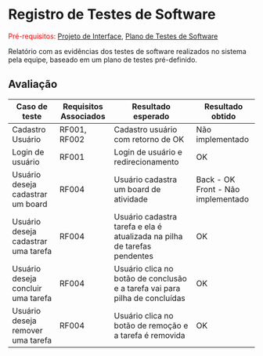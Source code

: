 # Registro de Testes de Software

<span style="color:red">Pré-requisitos: <a href="3-Projeto de Interface.md"> Projeto de Interface</a></span>, <a href="8-Plano de Testes de Software.md"> Plano de Testes de Software</a>

Relatório com as evidências dos testes de software realizados no sistema pela equipe, baseado em um plano de testes pré-definido.

## Avaliação


| Caso de teste                       | Requisitos Associados | Resultado esperado                                                          | Resultado obtido                      |
| ----------------------------------- | --------------------- | --------------------------------------------------------------------------- | ------------------------------------- |
| Cadastro Usuário                    | RF001, RF002          | Cadastro usuário com retorno de OK                                          | Não implementado                      |
| Login de usuário                    | RF001                 | Login de usuário e redirecionamento                                         | OK                                    |
| Usuário deseja cadastrar um board   | RF004                 | Usuário cadastra um board de atividade                                      | Back - OK<br>Front - Não implementado |
| Usuário deseja cadastrar uma tarefa | RF004                 | Usuário cadastra tarefa e ela é atualizada na pilha de tarefas pendentes    | OK                                    |
| Usuário deseja concluir uma tarefa  | RF004                 | Usuário clica no botão de conclusão e a tarefa vai para pilha de concluídas | OK                                    |
| Usuário deseja remover uma tarefa   | RF004                 | Usuário clica no botão de remoção e a tarefa é removida                     | OK                                    |

